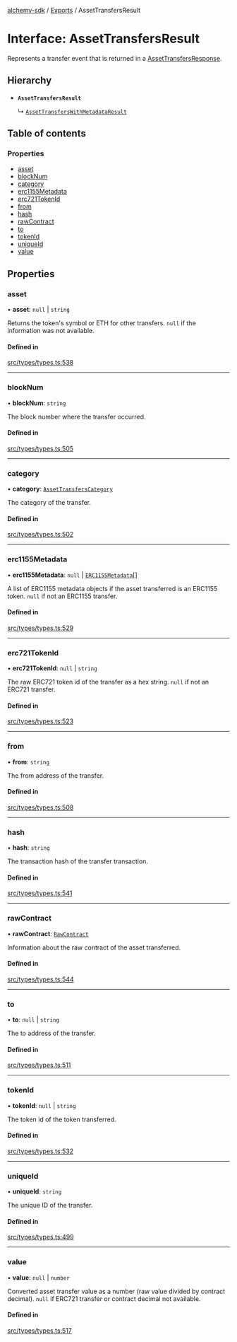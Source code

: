 [alchemy-sdk](../README.md) / [Exports](../modules.md) / AssetTransfersResult

# Interface: AssetTransfersResult

Represents a transfer event that is returned in a [AssetTransfersResponse](AssetTransfersResponse.md).

## Hierarchy

- **`AssetTransfersResult`**

  ↳ [`AssetTransfersWithMetadataResult`](AssetTransfersWithMetadataResult.md)

## Table of contents

### Properties

- [asset](AssetTransfersResult.md#asset)
- [blockNum](AssetTransfersResult.md#blocknum)
- [category](AssetTransfersResult.md#category)
- [erc1155Metadata](AssetTransfersResult.md#erc1155metadata)
- [erc721TokenId](AssetTransfersResult.md#erc721tokenid)
- [from](AssetTransfersResult.md#from)
- [hash](AssetTransfersResult.md#hash)
- [rawContract](AssetTransfersResult.md#rawcontract)
- [to](AssetTransfersResult.md#to)
- [tokenId](AssetTransfersResult.md#tokenid)
- [uniqueId](AssetTransfersResult.md#uniqueid)
- [value](AssetTransfersResult.md#value)

## Properties

### asset

• **asset**: ``null`` \| `string`

Returns the token's symbol or ETH for other transfers. `null` if the
information was not available.

#### Defined in

[src/types/types.ts:538](https://github.com/stanleyjones/alchemy-sdk-js/blob/1bebd8bb/src/types/types.ts#L538)

___

### blockNum

• **blockNum**: `string`

The block number where the transfer occurred.

#### Defined in

[src/types/types.ts:505](https://github.com/stanleyjones/alchemy-sdk-js/blob/1bebd8bb/src/types/types.ts#L505)

___

### category

• **category**: [`AssetTransfersCategory`](../enums/AssetTransfersCategory.md)

The category of the transfer.

#### Defined in

[src/types/types.ts:502](https://github.com/stanleyjones/alchemy-sdk-js/blob/1bebd8bb/src/types/types.ts#L502)

___

### erc1155Metadata

• **erc1155Metadata**: ``null`` \| [`ERC1155Metadata`](ERC1155Metadata.md)[]

A list of ERC1155 metadata objects if the asset transferred is an ERC1155
token. `null` if not an ERC1155 transfer.

#### Defined in

[src/types/types.ts:529](https://github.com/stanleyjones/alchemy-sdk-js/blob/1bebd8bb/src/types/types.ts#L529)

___

### erc721TokenId

• **erc721TokenId**: ``null`` \| `string`

The raw ERC721 token id of the transfer as a hex string. `null` if not an
ERC721 transfer.

#### Defined in

[src/types/types.ts:523](https://github.com/stanleyjones/alchemy-sdk-js/blob/1bebd8bb/src/types/types.ts#L523)

___

### from

• **from**: `string`

The from address of the transfer.

#### Defined in

[src/types/types.ts:508](https://github.com/stanleyjones/alchemy-sdk-js/blob/1bebd8bb/src/types/types.ts#L508)

___

### hash

• **hash**: `string`

The transaction hash of the transfer transaction.

#### Defined in

[src/types/types.ts:541](https://github.com/stanleyjones/alchemy-sdk-js/blob/1bebd8bb/src/types/types.ts#L541)

___

### rawContract

• **rawContract**: [`RawContract`](RawContract.md)

Information about the raw contract of the asset transferred.

#### Defined in

[src/types/types.ts:544](https://github.com/stanleyjones/alchemy-sdk-js/blob/1bebd8bb/src/types/types.ts#L544)

___

### to

• **to**: ``null`` \| `string`

The to address of the transfer.

#### Defined in

[src/types/types.ts:511](https://github.com/stanleyjones/alchemy-sdk-js/blob/1bebd8bb/src/types/types.ts#L511)

___

### tokenId

• **tokenId**: ``null`` \| `string`

The token id of the token transferred.

#### Defined in

[src/types/types.ts:532](https://github.com/stanleyjones/alchemy-sdk-js/blob/1bebd8bb/src/types/types.ts#L532)

___

### uniqueId

• **uniqueId**: `string`

The unique ID of the transfer.

#### Defined in

[src/types/types.ts:499](https://github.com/stanleyjones/alchemy-sdk-js/blob/1bebd8bb/src/types/types.ts#L499)

___

### value

• **value**: ``null`` \| `number`

Converted asset transfer value as a number (raw value divided by contract
decimal). `null` if ERC721 transfer or contract decimal not available.

#### Defined in

[src/types/types.ts:517](https://github.com/stanleyjones/alchemy-sdk-js/blob/1bebd8bb/src/types/types.ts#L517)
